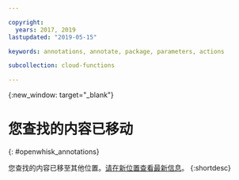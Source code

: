 ```yaml
---

copyright:
  years: 2017, 2019
lastupdated: "2019-05-15"

keywords: annotations, annotate, package, parameters, actions

subcollection: cloud-functions

---
```


{:new_window: target="_blank"}
# 您查找的内容已移动
{: #openwhisk_annotations}

您查找的内容已移至其他位置。[请在新位置查看最新信息](/docs/openwhisk?topic=cloud-functions-annotations)。
{:shortdesc}
